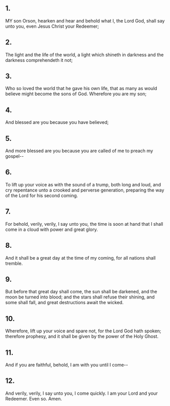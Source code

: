 ## 1.
MY son Orson, hearken and hear and behold what I, the Lord God, shall say unto you, even Jesus Christ your Redeemer;
## 2.
The light and the life of the world, a light which shineth in darkness and the darkness comprehendeth it not;
## 3.
Who so loved the world that he gave his own life, that as many as would believe might become the sons of God. Wherefore you are my son;
## 4.
And blessed are you because you have believed;
## 5.
And more blessed are you because you are called of me to preach my gospel--
## 6.
To lift up your voice as with the sound of a trump, both long and loud, and cry repentance unto a crooked and perverse generation, preparing the way of the Lord for his second coming.
## 7.
For behold, verily, verily, I say unto you, the time is soon at hand that I shall come in a cloud with power and great glory.
## 8.
And it shall be a great day at the time of my coming, for all nations shall tremble.
## 9.
But before that great day shall come, the sun shall be darkened, and the moon be turned into blood; and the stars shall refuse their shining, and some shall fall, and great destructions await the wicked.
## 10.
Wherefore, lift up your voice and spare not, for the Lord God hath spoken; therefore prophesy, and it shall be given by the power of the Holy Ghost.
## 11.
And if you are faithful, behold, I am with you until I come--
## 12.
And verily, verily, I say unto you, I come quickly. I am your Lord and your Redeemer. Even so. Amen.
